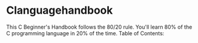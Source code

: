 # Clanguagehandbook
This C Beginner's Handbook follows the 80/20 rule. You'll learn 80% of the C programming language in 20% of the time.
Table of Contents: